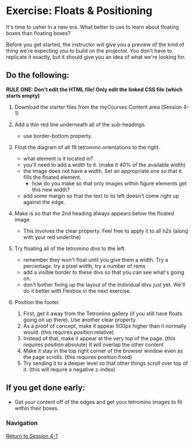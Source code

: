 # Exercise: Floats & Positioning

It's time to usher in a new era.  What better to use to learn about floating boxes than floating boxes?  

Before you get started, the instructor will give you a preview of the kind of thing we're expecting you to build on the projector.  You don't have to replicate it exactly, but it should give you an idea of what we're looking for.

## Do the following:
**RULE ONE: Don't edit the HTML file! Only edit the linked CSS file (which starts empty)**
1. Download the starter files from the myCourses Content area (Session 4-1)

1. Add a thin red line underneath all of the sub-headings.
    - use border-bottom property.

1. Float the diagram of all 19 tetromino orientations to the right.
    - what element is it located in?
    - you'll need to add a width to it. (make it 40% of the available width)
    - the image does not have a width.  Set an appropriate one so that it fills the floated element.
        - how do you make so that only images within figure elements get this new width?
    - add some margin so that the text to its left doesn't come right up against the edge.

1. Make is so that the 2nd heading always appears below the floated image.
    - This involves the clear property.  Feel free to apply it to all h2s (along with your red underline)

1. Try floating all of the tetromino divs to the left.
    - remember they won't float until you give them a width.  Try a percentage, try a pixel width, try a number of rems
    - add a visible border to these divs so that you can see what's going on.
    - don't bother fixing up the layout of the individual divs just yet.  We'll do it better with Flexbox in the next exercise.

1. Position the footer.
    1. First, get it away from the Tetromino gallery (if you still have floats going on up there).  Use another clear property.
    2. As a proof of concept, make it appear 500px higher than it normally would.  (this requires position:relative)
    3. Instead of that, make it appear at the very top of the page.  (this requires position:absolute)  It will overlap the other content
    4. Make it stay in the top right corner of the browser window even as the page scrolls. (this requires position:fixed)
    5. Try sending it to a deeper level so that other things scroll over top of it.  (this will require a negative z-index)

## If you get done early:
- Get your content off of the edges and get your tetromino images to fit within their boxes.


### Navigation
[Return to Session 4-1](../sessions/4-1.md) 
